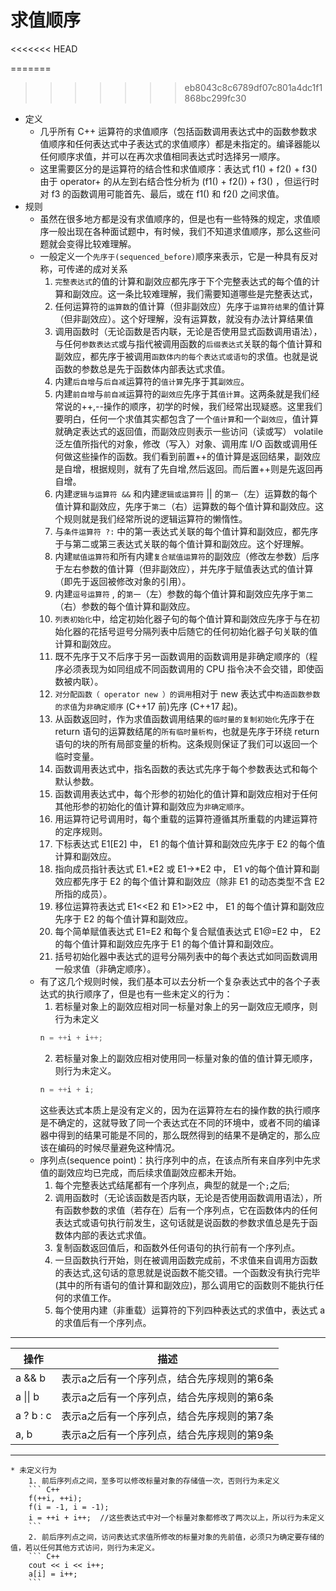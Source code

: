 # 求值顺序
<<<<<<< HEAD
 
=======

>>>>>>> eb8043c8c6789df07c801a4dc1f1868bc299fc30
- 定义
    * 几乎所有 C++ 运算符的求值顺序（包括函数调用表达式中的函数参数求值顺序和任何表达式中子表达式的求值顺序）都是未指定的。编译器能以任何顺序求值，并可以在再次求值相同表达式时选择另一顺序。
    * 这里需要区分的是运算符的结合性和求值顺序：表达式 f1() + f2() + f3() 由于 operator+ 的从左到右结合性分析为 (f1() + f2()) + f3() ，但运行时对 f3 的函数调用可能首先、最后，或在 f1() 和 f2() 之间求值。
- 规则
    * 虽然在很多地方都是没有求值顺序的，但是也有一些特殊的规定，求值顺序一般出现在各种面试题中，有时候，我们不知道求值顺序，那么这些问题就会变得比较难理解。
    * 一般定义一个`先序于(sequenced_before)`顺序来表示，它是一种具有反对称，可传递的成对关系
        1. `完整表达式`的值的计算和副效应都先序于下个完整表达式的每个值的计算和副效应。这一条比较难理解，我们需要知道哪些是完整表达式，
        2. 任何运算符的`运算数`的值计算（但非副效应）先序于`运算符结果`的值计算（但非副效应）。这个好理解，没有运算数，就没有办法计算结果值
        3. 调用函数时（无论函数是否内联，无论是否使用显式函数调用语法），与任何`参数表达式`或与指代被调用函数的`后缀表达式`关联的每个值计算和副效应，都先序于被调用`函数体内的每个表达式或语句`的求值。也就是说函数的参数总是先于函数体内部表达式求值。
        4. 内建`后自增`与`后自减`运算符的`值计算`先序于其`副效应`。
        5. 内建`前自增`与`前自减`运算符的`副效应`先序于其`值计算`。这两条就是我们经常说的++,--操作的顺序，初学的时候，我们经常出现疑惑。这里我们要明白，任何一个求值其实都包含了一个`值计算`和一个`副效应`，值计算就确定表达式的返回值，而副效应则表示一些访问（读或写） volatile 泛左值所指代的对象，修改（写入）对象、调用库 I/O 函数或调用任何做这些操作的函数。我们看到前置++的值计算是返回结果，副效应是自增，根据规则，就有了先自增,然后返回。而后置++则是先返回再自增。
        6. 内建`逻辑与运算符 &&` 和内建`逻辑或运算符` || 的`第一`（左）运算数的每个值计算和副效应，先序于`第二`（右）运算数的每个值计算和副效应。这个规则就是我们经常所说的逻辑运算符的懒惰性。
        7. 与`条件运算符 ?:` 中的第一表达式关联的每个值计算和副效应，都先序于与第二或第三表达式关联的每个值计算和副效应。这个好理解。
        8. 内建`赋值运算符`和所有内建`复合赋值运算符`的副效应（修改左参数）后序于左右参数的值计算（但非副效应），并先序于赋值表达式的值计算（即先于返回被修改对象的引用）。
        9. 内建`逗号运算符` , 的`第一`（左）参数的每个值计算和副效应先序于`第二`（右）参数的每个值计算和副效应。
        10. `列表初始化`中，给定初始化器子句的每个值计算和副效应先序于与在初始化器的花括号逗号分隔列表中后随它的任何初始化器子句关联的值计算和副效应。
        11. 既不先序于又不后序于另一函数调用的函数调用是非确定顺序的（程序必须表现为如同组成不同函数调用的 CPU 指令决不会交错，即使函数被内联）。
        12. `对分配函数（ operator new ）的调用`相对于 new 表达式中`构造函数参数的求值`为`非确定顺序` (C++17 前)先序 (C++17 起)。
        13. 从函数返回时，作为求值函数调用结果的`临时量的复制初始化`先序于在 return 语句的运算数结尾的`所有临时量析构`，也就是先序于环绕 return 语句的块的所有局部变量的析构。这条规则保证了我们可以返回一个临时变量。
        14. 函数调用表达式中，指名函数的表达式先序于每个参数表达式和每个默认参数。
        15. 函数调用表达式中，每个形参的初始化的值计算和副效应相对于任何其他形参的初始化的值计算和副效应为`非确定顺序`。
        16. 用运算符记号调用时，每个重载的运算符遵循其所重载的内建运算符的定序规则。
        17. 下标表达式 E1[E2] 中， E1 的每个值计算和副效应先序于 E2 的每个值计算和副效应。
        18. 指向成员指针表达式 E1.*E2 或 E1->*E2 中， E1 v的每个值计算和副效应都先序于 E2 的每个值计算和副效应（除非 E1 的动态类型不含 E2 所指的成员）。
        19. 移位运算符表达式 E1<<E2 和 E1>>E2 中， E1 的每个值计算和副效应先序于 E2 的每个值计算和副效应。
        20. 每个简单赋值表达式 E1=E2 和每个复合赋值表达式 E1@=E2 中， E2 的每个值计算和副效应先序于 E1 的每个值计算和副效应。
        21. 括号初始化器中表达式的逗号分隔列表中的每个表达式如同函数调用一般求值（非确定顺序）。
    * 有了这几个规则时候，我们基本可以去分析一个复杂表达式中的各个子表达式的执行顺序了，但是也有一些未定义的行为：
        1.  若标量对象上的副效应相对同一标量对象上的另一副效应无顺序，则行为未定义
        ``` C++
        n = ++i + i++;
        ```
        2.  若标量对象上的副效应相对使用同一标量对象的值的值计算无顺序，则行为未定义。
        ``` C++
        n = ++i + i;
        ```
        这些表达式本质上是没有定义的，因为在运算符左右的操作数的执行顺序是不确定的，这就导致了同一个表达式在不同的环境中，或者不同的编译器中得到的结果可能是不同的，那么既然得到的结果不是确定的，那么应该在编码的时候尽量避免这种情况。
    * 序列点(sequence point)：执行序列中的点，在该点所有来自序列中先求值的副效应均已完成，而后续求值副效应都未开始。
        1. 每个完整表达式结尾都有一个序列点，典型的就是一个`;`之后;
        2. 调用函数时（无论该函数是否内联，无论是否使用函数调用语法），所有函数参数的求值（若存在）后有一个序列点，它在函数体内的任何表达式或语句执行前发生，这句话就是说函数的参数求值总是先于函数体内部的表达式求值。
        3. 复制函数返回值后，和函数外任何语句的执行前有一个序列点。
        4. 一旦函数执行开始，则在被调用函数完成前，不求值来自调用方函数的表达式,这句话的意思就是说函数不能交错。一个函数没有执行完毕(其中的所有语句的值计算和副效应)，那么调用它的函数则不能执行任何的求值工作。
        5. 每个使用内建（非重载）运算符的下列四种表达式的求值中，表达式 a 的求值后有一个序列点。
---
| 操作 | 描述 |
| ------ | ------------------------------------------ |
| a && b | 表示a之后有一个序列点，结合先序规则的第6条 |
| a &#124;&#124; b | 表示a之后有一个序列点，结合先序规则的第6条 |
| a ? b : c | 表示a之后有一个序列点，结合先序规则的第7条 |
| a, b | 表示a之后有一个序列点，结合先序规则的第9条 |
---
    * 未定义行为
        1. 前后序列点之间，至多可以修改标量对象的存储值一次，否则行为未定义
        ``` C++
        f(++i, ++i);
        f(i = -1, i = -1);
        i = ++i + i++;  //这些表达式中对一个标量对象都修改了两次以上，所以行为未定义
        ```
        2. 前后序列点之间，访问表达式求值所修改的标量对象的先前值，必须只为确定要存储的值，若以任何其他方式访问，则行为未定义。
        ``` C++
        cout << i << i++;
        a[i] = i++;
        ```



